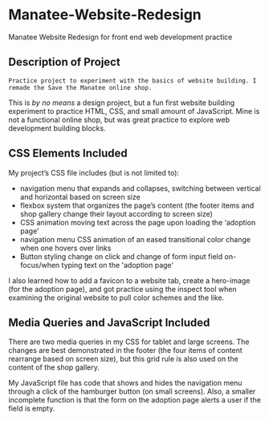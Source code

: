# Manatee-Website-Redesign
Manatee Website Redesign for front end web development practice

## Description of Project
	Practice project to experiment with the basics of website building. I remade the Save the Manatee online shop.
This is *by no means* a design project, but a fun first website building experiment to practice HTML, CSS, and small amount of JavaScript. 
Mine is not a functional online shop, but was great practice to explore web development building blocks.

## CSS Elements Included
My project’s CSS file includes (but is not limited to): 
* navigation menu that expands and collapses, switching between vertical and horizontal based on screen size 
* flexbox system that organizes the page’s content (the footer items and shop gallery change their layout according to screen size) 
* CSS animation moving text across the page upon loading the ‘adoption page’ 
* navigation menu CSS animation of an eased transitional color change when one hovers over links
* Button styling change on click and change of form input field on-focus/when typing text on the 'adoption page'

I also learned how to add a favicon to a website tab, create a hero-image (for the adoption page), 
and got practice using the inspect tool when examining the original website to pull color schemes and the like. 

## Media Queries and JavaScript Included
There are two media queries in my CSS for tablet and large screens. 
The changes are best demonstrated in the footer (the four items of content rearrange based on screen size), 
but this grid rule is also used on the content of the shop gallery.

My JavaScript file has code that shows and hides the navigation menu through a click of the hamburger button (on small screens). Also, a smaller incomplete function is that the form on the adoption page alerts a user if the field is empty.
